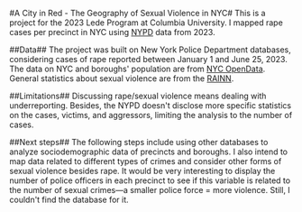 #A City in Red - The Geography of Sexual Violence in NYC#
This is a project for the 2023 Lede Program at Columbia University. I mapped rape cases per precinct in NYC using <a href="https://www.nyc.gov/site/nypd/stats/crime-statistics/crime-statistics-landing.page">NYPD</a> data from 2023.

##Data##
The project was built on New York Police Department databases, considering cases of rape reported between January 1 and June 25, 2023. The data on NYC and boroughs' population are from <a href="https://opendata.cityofnewyork.us/">NYC OpenData</a>. General statistics about sexual violence are from the <a href="https://www.rainn.org/statistics/victims-sexual-violence">RAINN</a>.

##Limitations##
Discussing rape/sexual violence means dealing with underreporting. Besides, the NYPD doesn't disclose more specific statistics on the cases, victims, and aggressors, limiting the analysis to the number of cases.

##Next steps##
The following steps include using other databases to analyze sociodemographic data of precincts and boroughs. I also intend to map data related to different types of crimes and consider other forms of sexual violence besides rape. It would be very interesting to display the number of police officers in each precinct to see if this variable is related to the number of sexual crimes—a smaller police force = more violence. Still, I couldn't find the database for it.
